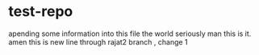 # test-repo
apending some information into this file
the world 
seriously man this is it.
amen 
this is new line 
through rajat2 branch , change 1
